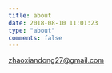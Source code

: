 ```yaml
---
title: about
date: 2018-08-10 11:01:23
type: "about"
comments: false
---
```


zhaoxiandong27@gmail.com
